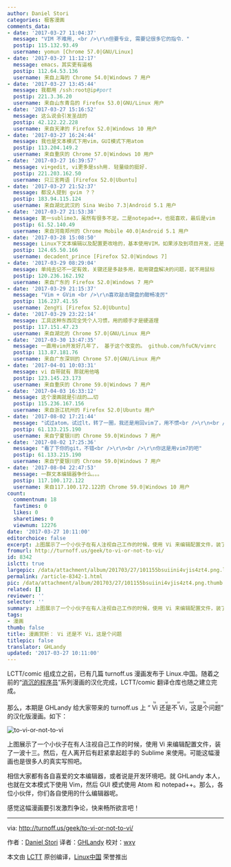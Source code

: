 ```yaml
---
author: Daniel Stori
categories: 极客漫画
comments_data:
- date: '2017-03-27 11:04:37'
  message: "VIM 不难用, <br />\r\n但要专业, 需要记很多它的指令．"
  postip: 115.132.93.49
  username: yomun [Chrome 57.0|GNU/Linux]
- date: '2017-03-27 11:12:17'
  message: emacs，其实更有逼格
  postip: 112.64.53.136
  username: 来自上海的 Chrome 54.0|Windows 7 用户
- date: '2017-03-27 13:45:44'
  message: 我都用 /ssh:root@ip#port
  postip: 221.3.36.20
  username: 来自山东青岛的 Firefox 53.0|GNU/Linux 用户
- date: '2017-03-27 15:16:52'
  message: 这么说会引发圣战的
  postip: 42.122.22.228
  username: 来自天津的 Firefox 52.0|Windows 10 用户
- date: '2017-03-27 16:24:44'
  message: 我也是文本模式下用vim，GUI模式下用atom
  postip: 113.204.149.2
  username: 来自重庆的 Chrome 57.0|Windows 10 用户
- date: '2017-03-27 16:39:57'
  message: vi+gedit, vi更多是ssh用. 轻量级的挺好.
  postip: 221.203.162.50
  username: 只三言两语 [Firefox 52.0|Ubuntu]
- date: '2017-03-27 21:52:37'
  message: 都没人提到 gvim ？？
  postip: 183.94.115.124
  username: 来自湖北武汉的 Sina Weibo 7.3|Android 5.1 用户
- date: '2017-03-27 21:53:38'
  message: 第一sublime3，虽然有很多不足。二是notepad++，也挺喜欢，最后是vim
  postip: 61.52.140.49
  username: 来自河南郑州的 Chrome Mobile 40.0|Android 5.1 用户
- date: '2017-03-28 15:08:50'
  message: Linux下文本编辑以及配置更改啥的，基本使用VIM，如果涉及到项目开发，还是习惯使用大型IDE。哈哈
  postip: 124.65.50.166
  username: decadent_prince [Firefox 52.0|Windows 7]
- date: '2017-03-29 08:29:04'
  message: 单纯去记不一定有效，关键还是多敲多用，能用键盘解决的问题，就不用鼠标
  postip: 120.236.162.192
  username: 来自广东的 Firefox 52.0|Windows 7 用户
- date: '2017-03-29 21:15:37'
  message: "Vim + GVim <br />\r\n喜欢敲击键盘的酣畅凌厉"
  postip: 116.237.41.55
  username: ZengYi [Firefox 52.0|Ubuntu]
- date: '2017-03-29 23:22:14'
  message: 工具这种东西完全凭个人习惯，用的顺手才是硬道理
  postip: 117.151.47.23
  username: 来自湖北的 Chrome 57.0|GNU/Linux 用户
- date: '2017-03-30 13:47:35'
  message: 一直用vim开发好几年了， 基于这个改变的。 github.com/hfuCN/vimrc
  postip: 113.87.181.76
  username: 来自广东深圳的 Chrome 57.0|GNU/Linux 用户
- date: '2017-04-01 10:03:31'
  message: vi 自带就有 那就用他咯
  postip: 123.145.23.173
  username: 来自重庆的 Chrome 59.0|Windows 7 用户
- date: '2017-04-03 16:33:12'
  message: 这个漫画就是引战的……切
  postip: 115.236.167.156
  username: 来自浙江杭州的 Firefox 52.0|Ubuntu 用户
- date: '2017-08-02 17:21:44'
  message: "试过atom，试过lt，转了一圈，我还是用回vim了，用不惯<br />\r\n<br />\r\n我一直不知道，觉得用vi就是装13，这个梗是怎么来的？"
  postip: 61.133.215.190
  username: 来自宁夏银川的 Chrome 59.0|Windows 7 用户
- date: '2017-08-02 17:25:36'
  message: "看了下你的git，不错<br />\r\n<br />\r\n你这是用vim7的吧"
  postip: 61.133.215.190
  username: 来自宁夏银川的 Chrome 59.0|Windows 7 用户
- date: '2017-08-04 22:47:53'
  message: 一群文本编辑器争什么。。。
  postip: 117.100.172.122
  username: 来自117.100.172.122的 Chrome 59.0|Windows 10 用户
count:
  commentnum: 18
  favtimes: 0
  likes: 0
  sharetimes: 0
  viewnum: 12276
date: '2017-03-27 10:11:00'
editorchoice: false
excerpt: 上图展示了一个小伙子在有人注视自己工作的时候，使用 Vi 来编辑配置文件，装了一波十三。然后，在人离开后有赶紧拿起趁手的 Sublime 来使用。可能这幅漫画也是很多人的真实写照吧。
fromurl: http://turnoff.us/geek/to-vi-or-not-to-vi/
id: 8342
islctt: true
largepic: /data/attachment/album/201703/27/101155bsuiini4vjis4zt4.png.large.jpg
permalink: /article-8342-1.html
pic: /data/attachment/album/201703/27/101155bsuiini4vjis4zt4.png.thumb.jpg
related: []
reviewer: ''
selector: ''
summary: 上图展示了一个小伙子在有人注视自己工作的时候，使用 Vi 来编辑配置文件，装了一波十三。然后，在人离开后有赶紧拿起趁手的 Sublime 来使用。可能这幅漫画也是很多人的真实写照吧。
tags:
- 漫画
thumb: false
title: 漫画赏析： Vi 还是不 Vi，这是个问题
titlepic: false
translator: GHLandy
updated: '2017-03-27 10:11:00'
---
```


LCTT/comic 组成立之前，已有几篇 turnoff.us 漫画发布于 Linux.中国。随着之前的“[消沉的程序员](/article-8318-1.html)”系列漫画的汉化完成，LCTT/comic 翻译仓库也随之建立完成。


那么，本期是 GHLandy 给大家带来的 turnoff.us 上 “<ruby> Vi 还是不 Vi，这是个问题 <rp>  （ </rp> <rt>  to vi or not to vi </rt> <rp>  ） </rp></ruby>” 的汉化版漫画。如下：


![to-vi-or-not-to-vi](/data/attachment/album/201703/27/101155bsuiini4vjis4zt4.png)


上图展示了一个小伙子在有人注视自己工作的时候，使用 Vi 来编辑配置文件，装了一波十三。然后，在人离开后有赶紧拿起趁手的 Sublime 来使用。可能这幅漫画也是很多人的真实写照吧。


相信大家都有各自喜爱的文本编辑器，或者说是开发环境吧。就 GHLandy 本人，也就在文本模式下使用 Vim，然后 GUI 模式使用 Atom 和 notepad++。那么，各位小伙伴，你们各自使用的什么编辑器呢。


感觉这幅漫画要引发激烈争论，快来畅所欲言吧！




---


via: <http://turnoff.us/geek/to-vi-or-not-to-vi/>


作者：[Daniel Stori](https://turnoff.us/about/) 译者：[GHLandy](https://github.com/GHLandy) 校对：[wxy](https://github.com/wxy)


本文由 [LCTT](https://github.com/LCTT/TranslateProject) 原创编译，[Linux中国](https://linux.cn/) 荣誉推出
